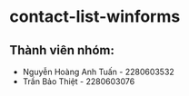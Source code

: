 # contact-list-winforms


## Thành viên nhóm:
- Nguyễn Hoàng Anh Tuấn - 2280603532
- Trần Bảo Thiệt - 2280603076